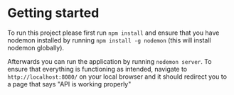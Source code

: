 # Getting started

To run this project please first run `npm install` and ensure that you have nodemon
installed by running `npm install -g nodemon` (this will install nodemon globally).

Afterwards you can run the application by running `nodemon server`. To ensure
that everything is functioning as intended, navigate to `http://localhost:8080/` 
on your local browser and it should redirect you to a page that says "API is working
properly" 
